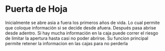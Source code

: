 # Puerta de Hoja
Inicialmente se abre asia a fuera los primeros años de vida. Lo cual permite que coloque información si se decide desde afuera. Después pasa abrise desde adentro. Si hay mucha información en la caja puede correr el riesgo de limitar la apertura hasta casi no poder abrirse. 
Su funcion principal permite retener la informacion en las cajas para no perderla
